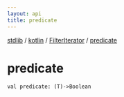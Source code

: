 ```yaml
---
layout: api
title: predicate
---
```

[stdlib](../../index.md) / [kotlin](../index.md) / [FilterIterator](index.md) / [predicate](predicate.md)

# predicate

```
val predicate: (T)->Boolean
```

